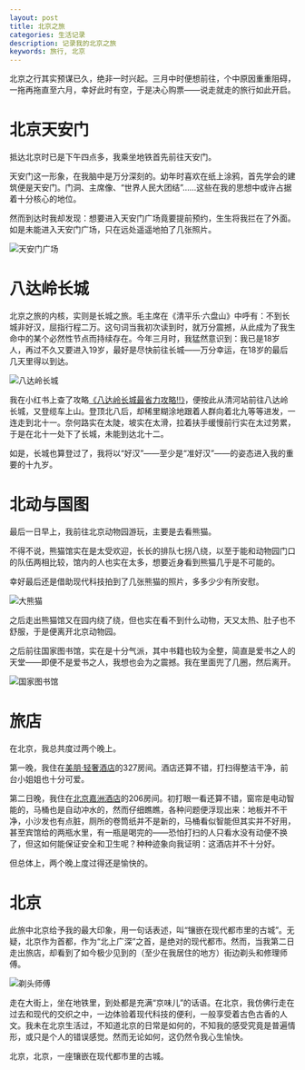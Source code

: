 ```yaml
---
layout: post
title: 北京之旅
categories: 生活记录
description: 记录我的北京之旅
keywords: 旅行, 北京
---
```


北京之行其实预谋已久，绝非一时兴起。三月中时便想前往，个中原因重重阻碍，一拖再拖直至六月，幸好此时有空，于是决心购票——说走就走的旅行如此开启。

# 北京天安门

抵达北京时已是下午四点多，我乘坐地铁首先前往天安门。

天安门这一形象，在我脑中是万分深刻的。幼年时喜欢在纸上涂鸦，首先学会的建筑便是天安门。门洞、主席像、“世界人民大团结”……这些在我的思想中或许占据着十分核心的地位。

然而到达时我却发现：想要进入天安门广场竟要提前预约，生生将我拦在了外面。如是未能进入天安门广场，只在远处遥遥地拍了几张照片。

![天安门广场](https://s1.ax1x.com/2023/06/11/pCVvt1J.jpg)

# 八达岭长城

北京之旅的内核，实则是长城之旅。毛主席在《清平乐·六盘山》中呼有：不到长城非好汉，屈指行程二万。这句词当我初次读到时，就万分震撼，从此成为了我生命中的某个必然性节点而持续存在。今年三月时，我猛然意识到：我已是18岁人，再过不久又要进入19岁，最好是尽快前往长城——万分幸运，在18岁的最后几天里得以到达。

![八达岭长城](https://s1.ax1x.com/2023/06/11/pCVjXFO.jpg)

我在小红书上查了攻略[《八达岭长城最省力攻略‼️》](https://www.xiaohongshu.com/explore/6471ab1e00000000130379d8)，便按此从清河站前往八达岭长城，又登缆车上山。登顶北八后，却稀里糊涂地跟着人群向着北九等等进发，一连走到北十一。奈何路实在太陡，坡实在太滑，拉着扶手缓慢前行实在太过劳累，于是在北十一处下了长城，未能到达北十二。

如是，长城也算登过了，我将以“好汉”——至少是“准好汉”——的姿态进入我的重要的十九岁。

# 北动与国图

最后一日早上，我前往北京动物园游玩，主要是去看熊猫。

不得不说，熊猫馆实在是太受欢迎，长长的排队七拐八绕，以至于能和动物园门口的队伍两相比较，馆内的人也实在太多，想要近身看到熊猫几乎是不可能的。

幸好最后还是借助现代科技拍到了几张熊猫的照片，多多少少有所安慰。

![大熊猫](https://s1.ax1x.com/2023/06/11/pCVzhY8.jpg)

之后走出熊猫馆又在园内绕了绕，但也实在看不到什么动物，天又太热、肚子也不舒服，于是便离开北京动物园。

之后前往国家图书馆，实在是十分气派，其中书籍也较为全整，简直是爱书之人的天堂——即便不是爱书之人，我想也会为之震撼。我在里面兜了几圈，然后离开。

![国家图书馆](https://s1.ax1x.com/2023/06/11/pCVxfxJ.jpg)

# 旅店

在北京，我总共度过两个晚上。

第一晚，我住在[美朋·轻奢酒店](https://hotels.ctrip.com/hotels/detail?hotelid=71948697&cityid=1)的327房间。酒店还算不错，打扫得整洁干净，前台小姐姐也十分可爱。

第二日晚，我住在[北京嘉洲酒店](https://hotels.ctrip.com/hotels/detail?hotelid=81269217&cityid=1)的206房间。初打眼一看还算不错，窗帘是电动智能的，马桶也是自动冲水的，然而仔细瞧瞧，各种问题便浮现出来：地板并不干净，小沙发也有点脏，厕所的卷筒纸并不是新的，马桶看似智能但其实并不好用，甚至宾馆给的两瓶水里，有一瓶是喝完的——恐怕打扫的人只看水没有动便不换了，但这如何能保证安全和卫生呢？种种迹象向我证明：这酒店并不十分好。

但总体上，两个晚上度过得还是愉快的。

# 北京

此旅中北京给予我的最大印象，用一句话表述，叫“镶嵌在现代都市里的古城”。无疑，北京作为首都，作为“北上广深”之首，是绝对的现代都市。然而，当我第二日走出旅店，却看到了如今极少见到的（至少在我居住的地方）街边剃头和修理师傅。

![剃头师傅](https://s1.ax1x.com/2023/06/11/pCZp9C8.jpg)

走在大街上，坐在地铁里，到处都是充满“京味儿”的话语。在北京，我仿佛行走在过去和现代的交织之中，一边体验着现代科技的便利，一般享受着古色古香的人文。我未在北京生活过，不知道北京的日常是如何的，不知我的感受究竟是普遍情形，或只是个人的错误感觉。然而无论如何，这仍然令我心生愉快。

北京，北京，一座镶嵌在现代都市里的古城。



